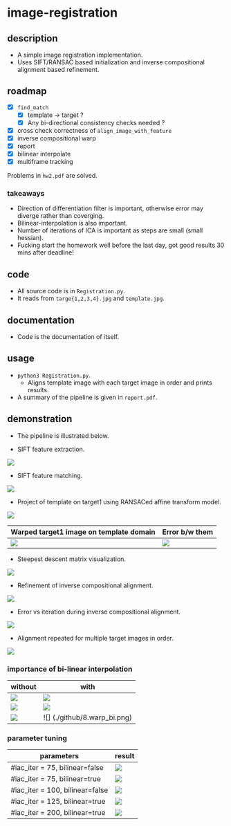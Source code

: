 # image-registration

## description
- A simple image registration implementation.
- Uses SIFT/RANSAC based initialization and inverse compositional alignment based refinement.

## roadmap
- [x] `find_match`
    - [x] template -> target ?
    - [x] Any bi-directional consistency checks needed ?
- [x] cross check correctness of `align_image_with_feature`
- [x] inverse compositional warp
- [x] report
- [x] bilinear interpolate
- [x] multiframe tracking

Problems in `hw2.pdf` are solved.

### takeaways
- Direction of differentiation filter is important, otherwise error may diverge rather than coverging.
- Bilinear-interpolation is also important.
- Number of iterations of ICA is important as steps are small (small hessian).
- Fucking start the homework well before the last day, got good results 30 mins after deadline!

## code
- All source code is in `Registration.py`.
- It reads from `targe{1,2,3,4}.jpg` and `template.jpg`.

## documentation
- Code is the documentation of itself.

## usage
- `python3 Registration.py`.
    - Aligns template image with each target image in order and prints results.
- A summary of the pipeline is given in `report.pdf`.

## demonstration
- The pipeline is illustrated below.

- SIFT feature extraction.

![](./github/1.sift_keypoints.jpg)

- SIFT feature matching.

![](./github/2.sift_matches.png)

- Project of template on target1 using RANSACed affine transform model.

![](./github/3.initial_alignment.png)

| Warped target1 image on template domain | Error b/w them |
| --- | --- |
| ![](./github/3.initial_warp.png) | ![](./github/3.initial_warp_diff.png) |

- Steepest descent matrix visualization.

![](./github/4.steepest_descent_images.png)

- Refinement of inverse compositional alignment.

![](./github/5.ica_200_refinement.png)

- Error vs iteration during inverse compositional alignment.

![](./github/6.ica_200_error.png)

- Alignment repeated for multiple target images in order.

![](./github/7.final.png)

### importance of bi-linear interpolation
| without | with |
| --- | --- |
| ![](./github/5.ica_200_without_bi_refinement.png) | ![](./github/5.ica_200_refinement.png) |
| ![](./github/6.ica_200_without_bi_error.png) | ![](./github/6.ica_200_error.png) |
| ![](./github/8.warp.png) | ![] (./github/8.warp_bi.png) |

### parameter tuning
| parameters | result |
| --- | --- |
| #iac\_iter = 75, bilinear=false | ![](./github/9.multi_75.png) |
| #iac\_iter = 75, bilinear=true | ![](./github/9.multi_75_bi_linear.png) |
| #iac\_iter = 100, bilinear=false | ![](./github/9.multi_100.png) |
| #iac\_iter = 125, bilinear=true | ![](./github/9.multi_125_bi_linear.png) |
| #iac\_iter = 200, bilinear=true | ![](./github/9.multi_200_bi_linear.png) |
